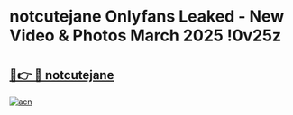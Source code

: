 # notcutejane Onlyfans Leaked - New Video & Photos March 2025 !0v25z

# <h2><a href="https://khu1nr.iuczelnia.edu.pl?title=notcutejane&ref=0v25z">🔗👉 🔴 notcutejane</a></h2>

[![acn](https://github.com/user-attachments/assets/0f9c940e-d8b0-45ae-aac7-cd30a18b3e1c)](https://khu1nr.iuczelnia.edu.pl?title=notcutejane&ref=0v25z)

